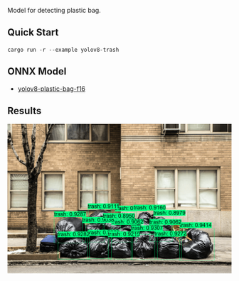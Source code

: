 Model for detecting plastic bag.

## Quick Start

```shell
cargo run -r --example yolov8-trash
```

## ONNX Model

- [yolov8-plastic-bag-f16](https://github.com/jamjamjon/assets/releases/download/v0.0.1/yolov8-plastic-bag-f16.onnx)  


## Results

![](./demo.png)

